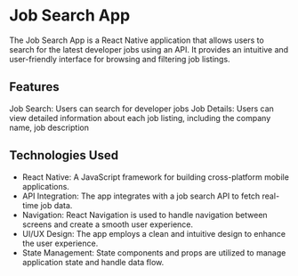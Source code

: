 # Job Search App

The Job Search App is a React Native application that allows users to search for the latest developer jobs using an API. It provides an intuitive and user-friendly interface for browsing and filtering job listings.

## Features
Job Search: Users can search for developer jobs
Job Details: Users can view detailed information about each job listing, including the company name, job description

## Technologies Used

- React Native: A JavaScript framework for building cross-platform mobile applications.
- API Integration: The app integrates with a job search API to fetch real-time job data.
- Navigation: React Navigation is used to handle navigation between screens and create a smooth user experience.
- UI/UX Design: The app employs a clean and intuitive design to enhance the user experience.
- State Management: State components and props are utilized to manage application state and handle data flow.
